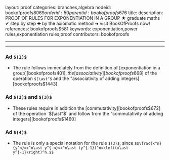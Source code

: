 layout: proof
categories: branches,algebra
nodeid: bookofproofs$8069
orderid: 50
parentid: bookofproofs$676
title: 
description: PROOF OF RULES FOR EXPONENTIATION IN A GROUP ★ graduate maths ✔ step by step ✚ by the axiomatic method ➜ visit BookOfProofs now!
references: bookofproofs$581
keywords: exponentiation,power rules,exponentiation rules,proof
contributors: bookofproofs

---


---

### Ad `$(1)$` 

* The rule follows immediately from the definition of [exponentiation in a group][bookofproofs$401], the [associativity][bookofproofs$668] of the operation `$[\ast"$` and the "associativity of adding integers][bookofproofs$1443]

### Ad `$(2)$` and `$(3)$` 

* These rules require in addition the [commutativity][bookofproofs$672] of the operation `$[\ast"$` and follow from the "commutativity of adding integers][bookofproofs$1460]

### Ad `$(4)$` 

* The rule is only a special notation for the rule `$(3)$`, since `$$\frac{x^n}{y^n}=x^n\ast y^{-n}=x^n\ast (y^{-1})^n=\left(x\ast y^{-1}\right)^n.$$`
